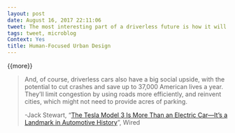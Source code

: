 ```yaml
---
layout: post
date: August 16, 2017 22:11:06
tweet: The most interesting part of a driverless future is how it will enable a reimagining of urban society.
tags: tweet, microblog
Context: Yes
title: Human-Focused Urban Design
---
```


{{more}} 

> And, of course, driverless cars also have a big social upside, with the potential to cut crashes and save up to 37,000 American lives a year. They’ll limit congestion by using roads more efficiently, and reinvent cities, which might not need to provide acres of parking.
> 
> -Jack Stewart, “[The Tesla Model 3 Is More Than an Electric Car―It’s a Landmark in Automotive History][1]”, Wired

[1]:	https://www.wired.com/story/tesla-model-3-more-than-electric